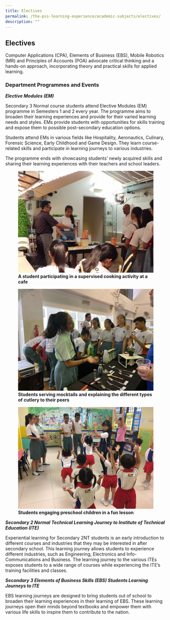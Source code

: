 ```yaml
---
title: Electives
permalink: /the-pss-learning-experience/academic-subjects/electives/
description: ""
---
```

## Electives

Computer Applications (CPA), Elements of Business (EBS), Mobile Robotics (MR) and Principles of Accounts (POA) advocate critical thinking and a hands-on approach, incorporating theory and practical skills for applied learning.



### Department Programmes and Events


  

**_Elective Modules (EM)_**

  

Secondary 3 Normal course students attend Elective Modules (EM) programme in Semesters 1 and 2 every year. The programme aims to broaden their learning experiences and provide for their varied learning needs and styles. EMs provide students with opportunities for skills training and expose them to possible post-secondary education options.  

  

Students attend EMs in various fields like Hospitality, Aeronautics, Culinary, Forensic Science, Early Childhood and Game Design. They learn course-related skills and participate in learning journeys to various industries.

  

The programme ends with showcasing students’ newly acquired skills and sharing their learning experiences with their teachers and school leaders.


<figure>
<img src="/images/Academic%20Subjects/Electives/A%20student%20participating%20in%20an%20elective%20module%20activity.jpg">
<figcaption> <strong>A student participating in a supervised cooking activity at a cafe</strong> </figcaption>
</figure>





<figure>
<img src="/images/Academic%20Subjects/Electives/Students%20serving%20mocktails%20and%20explaining%20the%20different%20types%20of%20cultery%20to%20their%20peers.jpg">
<figcaption> <strong> Students serving mocktails and explaining the different types of cutlery to their peers</strong> </figcaption>
</figure>




<figure>
<img src="/images/Academic%20Subjects/Electives/Students%20engage%20preschool%20children.jpg">
<figcaption> <strong> Students engaging preschool children in a fun lesson </strong> </figcaption>
</figure>


**_Secondary 2 Normal Technical Learning Journey to Institute of Technical Education (ITE)_**

  

Experiential learning for Secondary 2NT students is an early introduction to different courses and industries that they may be interested in after secondary school. This learning journey allows students to experience different industries, such as Engineering, Electronics and Info-Communications and Business. The learning journey to the various ITEs exposes students to a wide range of courses while experiencing the ITE’s training facilities and classes.

  

  

**_Secondary 3 Elements of Business Skills (EBS) Students Learning Journeys to ITE_**

  

EBS learning journeys are designed to bring students out of school to broaden their learning experiences in their learning of EBS. These learning journeys open their minds beyond textbooks and empower them with various life skills to inspire them to contribute to the nation.